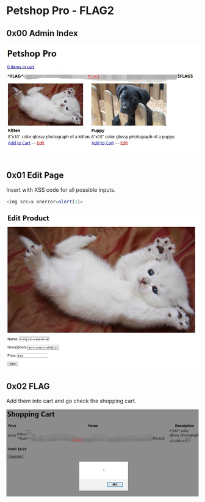 # Petshop Pro - FLAG2

## 0x00 Admin Index

![](../flag1/imgs/flag.jpg)

## 0x01 Edit Page

Insert with XSS code for all possible inputs.

``` js
<img src=x onerror=alert(1)>
```

![](./imgs/edit.jpg)

## 0x02 FLAG

Add them into cart and go check the shopping cart.

![](./imgs/flag.jpg)
